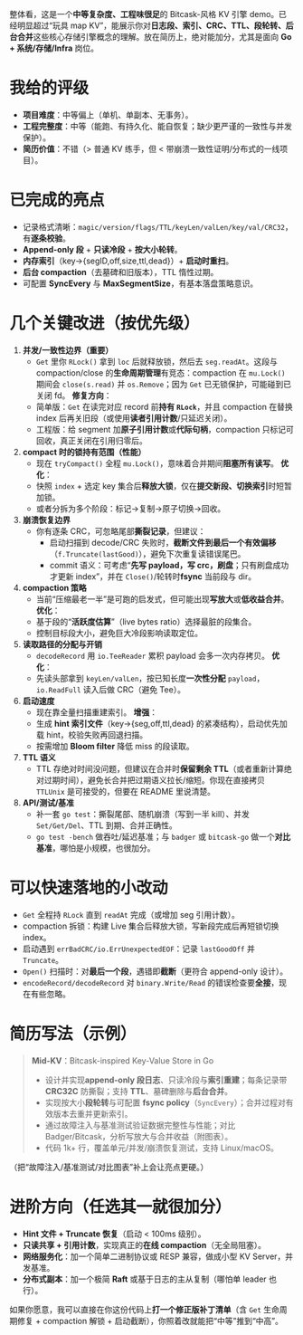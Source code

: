 整体看，这是一个**中等复杂度、工程味很足**的 Bitcask-风格 KV 引擎 demo。已经明显超过“玩具 map KV”，能展示你对**日志段、索引、CRC、TTL、段轮转、后台合并**这些核心存储引擎概念的理解。放在简历上，绝对能加分，尤其是面向 **Go + 系统/存储/Infra** 岗位。

# 我给的评级

- **项目难度**：中等偏上（单机、单副本、无事务）。
- **工程完整度**：中等（能跑、有持久化、能自恢复；缺少更严谨的一致性与并发保护）。
- **简历价值**：不错（> 普通 KV 练手，但 < 带崩溃一致性证明/分布式的一线项目）。

# 已完成的亮点

- 记录格式清晰：`magic/version/flags/TTL/keyLen/valLen/key/val/CRC32`，有**逐条校验**。
- **Append-only 段** + **只读冷段** + **按大小轮转**。
- **内存索引**（key→{segID,off,size,ttl,dead}）+ **启动时重扫**。
- **后台 compaction**（去墓碑和旧版本），TTL 惰性过期。
- 可配置 **SyncEvery** 与 **MaxSegmentSize**，有基本落盘策略意识。

# 几个关键改进（按优先级）

1. **并发/一致性边界（重要）**
   - `Get` 里你 `RLock()` 拿到 `loc` 后就释放锁，然后去 `seg.readAt`。这段与 compaction/close 的**生命周期管理**有竞态：compaction 在 `mu.Lock()` 期间会 `close(s.read)` 并 `os.Remove`；因为 `Get` 已无锁保护，可能碰到已关闭 fd。
      **修复方向**：
   - 简单版：`Get` 在读完对应 record 前**持有 `RLock`**，并且 compaction 在替换 index 后再关旧段（或使用**读者引用计数**/只延迟关闭）。
   - 工程版：给 segment 加**原子引用计数**或**代际句柄**，compaction 只标记可回收，真正关闭在引用归零后。
2. **compact 时的锁持有范围（性能）**
   - 现在 `tryCompact()` 全程 `mu.Lock()`，意味着合并期间**阻塞所有读写**。
      **优化**：
   - 快照 `index` + 选定 key 集合后**释放大锁**，仅在**提交新段、切换索引**时短暂加锁。
   - 或者分拆为多个阶段：标记→复制→原子切换→回收。
3. **崩溃恢复边界**
   - 你有逐条 CRC，可忽略尾部**撕裂记录**，但建议：
     - 启动扫描到 decode/CRC 失败时，**截断文件到最后一个有效偏移**（`f.Truncate(lastGood)`），避免下次重复读错误尾巴。
     - commit 语义：可考虑“**先写 payload，写 crc，刷盘**；只有刷盘成功才更新 index”，并在 `Close()`/轮转时**fsync** 当前段与 dir。
4. **compaction 策略**
   - 当前“压缩最老一半”是可跑的启发式，但可能出现**写放大**或**低收益合并**。
      **优化**：
   - 基于段的“**活跃度估算**”（live bytes ratio）选择最脏的段集合。
   - 控制目标段大小，避免巨大冷段影响读取定位。
5. **读取路径的分配与开销**
   - `decodeRecord` 用 `io.TeeReader` 累积 payload 会多一次内存拷贝。
      **优化**：
   - 先读头部拿到 `keyLen/valLen`，按已知长度**一次性分配** `payload`，`io.ReadFull` 读入后做 CRC（避免 Tee）。
6. **启动速度**
   - 现在靠全量扫描重建索引。
      **增强**：
   - 生成 **hint 索引文件**（key→{seg,off,ttl,dead} 的紧凑结构），启动优先加载 hint，校验失败再回退扫描。
   - 按需增加 **Bloom filter** 降低 miss 的段读取。
7. **TTL 语义**
   - TTL 存绝对时间没问题，但建议在合并时**保留剩余 TTL**（或者重新计算绝对过期时间），避免长合并把过期语义拉长/缩短。你现在直接拷贝 `TTLUnix` 是可接受的，但要在 README 里说清楚。
8. **API/测试/基准**
   - 补一套 `go test`：撕裂尾部、随机崩溃（写到一半 kill）、并发 `Set/Get/Del`、TTL 到期、合并正确性。
   - `go test -bench` 做吞吐/延迟基准；与 `badger` 或 `bitcask-go` 做一个**对比基准**，哪怕是小规模，也很加分。

# 可以快速落地的小改动

- `Get` 全程持 `RLock` 直到 `readAt` 完成（或增加 seg 引用计数）。
- compaction 拆锁：构建 Live 集合后释放大锁，写新段完成后再短锁切换 index。
- 启动遇到 `errBadCRC/io.ErrUnexpectedEOF`：记录 `lastGoodOff` 并 `Truncate`。
- `Open()` 扫描时：对**最后一个段**，遇错即**截断**（更符合 append-only 设计）。
- `encodeRecord/decodeRecord` 对 `binary.Write/Read` 的错误检查要**全接**，现在有些忽略。

# 简历写法（示例）

> **Mid-KV**：Bitcask-inspired Key-Value Store in Go
>
> - 设计并实现**append-only 段日志**、只读冷段与**索引重建**；每条记录带 **CRC32C** 防撕裂；支持 **TTL**、墓碑删除与**后台合并**。
> - 实现按大小**段轮转**与可配置 **fsync policy**（`SyncEvery`）；合并过程对有效版本去重并更新索引。
> - 通过故障注入与基准测试验证数据完整性与性能；对比 Badger/Bitcask，分析写放大与合并收益（附图表）。
> - 代码 1k+ 行，覆盖单元/并发/崩溃恢复测试，支持 Linux/macOS。

（把“故障注入/基准测试/对比图表”补上会让亮点更硬。）

# 进阶方向（任选其一就很加分）

- **Hint 文件 + Truncate 恢复**（启动 < 100ms 级别）。
- **只读共享 + 引用计数**，实现真正的**在线 compaction**（无全局阻塞）。
- **网络服务化**：加一个简单二进制协议或 RESP 兼容，做成小型 KV Server，并发基准。
- **分布式副本**：加一个极简 **Raft** 或基于日志的主从复制（哪怕单 leader 也行）。

如果你愿意，我可以直接在你这份代码上**打一个修正版补丁清单**（含 `Get` 生命周期修复 + compaction 解锁 + 启动截断），你照着改就能把“中等”推到“中高”。
